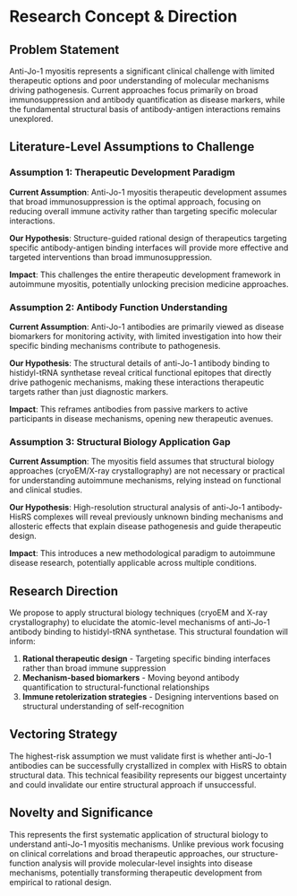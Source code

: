 

# Research Concept & Direction

## Problem Statement
Anti-Jo-1 myositis represents a significant clinical challenge with limited therapeutic options and poor understanding of molecular mechanisms driving pathogenesis. Current approaches focus primarily on broad immunosuppression and antibody quantification as disease markers, while the fundamental structural basis of antibody-antigen interactions remains unexplored.

## Literature-Level Assumptions to Challenge

### Assumption 1: Therapeutic Development Paradigm
**Current Assumption**: Anti-Jo-1 myositis therapeutic development assumes that broad immunosuppression is the optimal approach, focusing on reducing overall immune activity rather than targeting specific molecular interactions.

**Our Hypothesis**: Structure-guided rational design of therapeutics targeting specific antibody-antigen binding interfaces will provide more effective and targeted interventions than broad immunosuppression.

**Impact**: This challenges the entire therapeutic development framework in autoimmune myositis, potentially unlocking precision medicine approaches.

### Assumption 2: Antibody Function Understanding  
**Current Assumption**: Anti-Jo-1 antibodies are primarily viewed as disease biomarkers for monitoring activity, with limited investigation into how their specific binding mechanisms contribute to pathogenesis.

**Our Hypothesis**: The structural details of anti-Jo-1 antibody binding to histidyl-tRNA synthetase reveal critical functional epitopes that directly drive pathogenic mechanisms, making these interactions therapeutic targets rather than just diagnostic markers.

**Impact**: This reframes antibodies from passive markers to active participants in disease mechanisms, opening new therapeutic avenues.

### Assumption 3: Structural Biology Application Gap
**Current Assumption**: The myositis field assumes that structural biology approaches (cryoEM/X-ray crystallography) are not necessary or practical for understanding autoimmune mechanisms, relying instead on functional and clinical studies.

**Our Hypothesis**: High-resolution structural analysis of anti-Jo-1 antibody-HisRS complexes will reveal previously unknown binding mechanisms and allosteric effects that explain disease pathogenesis and guide therapeutic design.

**Impact**: This introduces a new methodological paradigm to autoimmune disease research, potentially applicable across multiple conditions.

## Research Direction
We propose to apply structural biology techniques (cryoEM and X-ray crystallography) to elucidate the atomic-level mechanisms of anti-Jo-1 antibody binding to histidyl-tRNA synthetase. This structural foundation will inform:

1. **Rational therapeutic design** - Targeting specific binding interfaces rather than broad immune suppression
2. **Mechanism-based biomarkers** - Moving beyond antibody quantification to structural-functional relationships  
3. **Immune retolerization strategies** - Designing interventions based on structural understanding of self-recognition

## Vectoring Strategy
The highest-risk assumption we must validate first is whether anti-Jo-1 antibodies can be successfully crystallized in complex with HisRS to obtain structural data. This technical feasibility represents our biggest uncertainty and could invalidate our entire structural approach if unsuccessful.

## Novelty and Significance
This represents the first systematic application of structural biology to understand anti-Jo-1 myositis mechanisms. Unlike previous work focusing on clinical correlations and broad therapeutic approaches, our structure-function analysis will provide molecular-level insights into disease mechanisms, potentially transforming therapeutic development from empirical to rational design. 

